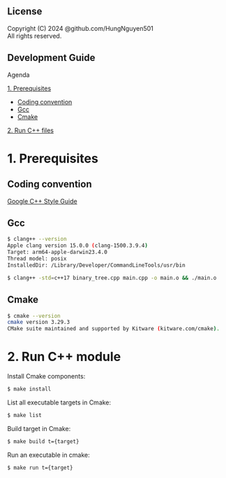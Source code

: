 License
---
Copyright (C) 2024 @github.com/HungNguyen501<br>
All rights reserved.

Development Guide
---

Agenda

[1. Prerequisites](#1-prerequisites)
* [Coding convention](#coding-convention)
* [Gcc]( #gcc)
* [Cmake](#cmake)

[2. Run C++ files](#2-run-c-module)

# 1. Prerequisites
## Coding convention
[Google C++ Style Guide](https://google.github.io/styleguide/cppguide.html)

## Gcc
```bash
$ clang++ --version
Apple clang version 15.0.0 (clang-1500.3.9.4)
Target: arm64-apple-darwin23.4.0
Thread model: posix
InstalledDir: /Library/Developer/CommandLineTools/usr/bin

$ clang++ -std=c++17 binary_tree.cpp main.cpp -o main.o && ./main.o
```
## Cmake
```bash
$ cmake --version
cmake version 3.29.3
CMake suite maintained and supported by Kitware (kitware.com/cmake).
```


# 2. Run C++ module
Install Cmake components:

```bash
$ make install
```

List all executable targets in Cmake:
```bash
$ make list
```

Build target in Cmake:
```bash
$ make build t={target}
```

Run an executable in cmake:

```bash
$ make run t={target}
```

